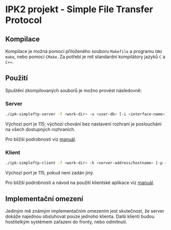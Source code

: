 # IPK2 projekt - Simple File Transfer Protocol

## Kompilace

Kompilace je možná pomocí přiloženého souboru `Makefile` a programu `GNU make`, nebo pomocí `CMake`.
Za potřebí je mít standardní kompilátory jazyků `C` a `C++`.

## Použití

Spuštění zkompilovaných souborů je možno provést následovně:

### Server
```bash
./ipk-simpleftp-server -f <work-dir> -u <user-db> [-i <interface-name>] [-p <port>]
```
Výchozí port je 115; výchozí chování bez nastavení rozhraní je poslouchání na všech dostupných rozhraních.

Pro bližší podrobnosti viz [manuál](./manual.pdf).

### Klient
```bash
./ipk-simpleftp-client -f <work-dir> -h <server-address/hostname> [-p <server-port>]
```
Výchozí port je 115, pokud není zadán jiný.

Pro bližší podrobnosti a návod na použití klientské aplikace viz [manuál](./manual.pdf).

## Implementační omezení

Jediným mě známým implementačním omezením jest skutečnost, že server dokáže najednou obsluhovat pouze jednoho klienta.
Další klienti budou hostitelkým systémem zařazeni do fronty, nebo odmítnuti.